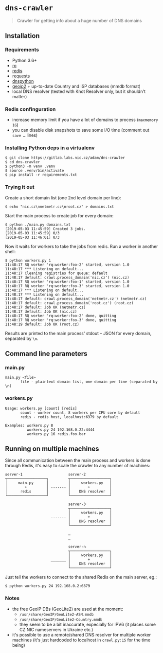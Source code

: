# `dns-crawler`

> Crawler for getting info about a huge number of DNS domains


## Installation

### Requirements

- Python 3.6+
- [rq](https://python-rq.org/)
- [redis](https://redis.io/)
- [requests](https://python-requests.org/)
- [dnspython](http://www.dnspython.org/)
- [geoip2](https://geoip2.readthedocs.io/en/latest/) + up-to-date Country and ISP databases (mmdb format)
- local DNS resolver (tested with Knot Resolver only, but it shouldn't matter)

### Redis confinguration

- increase memory limit if you have a lot of domains to process (`maxmemory 1G`)
- you can disable disk snapshots to save some I/O time (comment out `save …` lines)

### Installing Python deps in a virtualenv

```
$ git clone https://gitlab.labs.nic.cz/adam/dns-crawler
$ cd dns-crawler
$ python3 -m venv .venv
$ source .venv/bin/activate
$ pip install -r requirements.txt 
```

### Trying it out

Create a short domain list (one 2nd level domain per line):

```
$ echo "nic.cz\nnetmetr.cz\nroot.cz" > domains.txt
```

Start the main process to create job for every domain:

```
$ python ./main.py domains.txt
[2019-05-03 11:45:59] Created 3 jobs.
[2019-05-03 11:45:59] 0/3
[2019-05-03 11:46:01] 0/3
```

Now it waits for workers to take the jobs from redis. Run a worker in another shell:

```
$ python workers.py 1
11:48:17 RQ worker 'rq:worker:foo-2' started, version 1.0
11:48:17 *** Listening on default...
11:48:17 Cleaning registries for queue: default
11:48:17 default: crawl.process_domain('nic.cz') (nic.cz)
11:48:17 RQ worker 'rq:worker:foo-1' started, version 1.0
11:48:17 RQ worker 'rq:worker:foo-3' started, version 1.0
11:48:17 *** Listening on default...
11:48:17 *** Listening on default...
11:48:17 default: crawl.process_domain('netmetr.cz') (netmetr.cz)
11:48:17 default: crawl.process_domain('root.cz') (root.cz)
11:48:17 default: Job OK (netmetr.cz)
11:48:17 default: Job OK (nic.cz)
11:48:17 RQ worker 'rq:worker:foo-2' done, quitting
11:48:17 RQ worker 'rq:worker:foo-3' done, quitting
11:48:19 default: Job OK (root.cz)
```

Results are printed to the main process' stdout – JSON for every domain, separated by `\n`.

## Command line parameters

### main.py

```
main.py <file>
       file - plaintext domain list, one domain per line (separated by \n)
```

### workers.py

```
Usage: workers.py [count] [redis]
       count - worker count, 8 workers per CPU core by default
       redis - redis host, localhost:6379 by default

Examples: workers.py 8
          workers.py 24 192.168.0.22:4444
          workers.py 16 redis.foo.bar
```

## Running on multiple machines

Since all communication between the main process and workers is done through Redis, it's easy to scale the crawler to any number of machines:

```
server-1                     server-2
┬──────────────────┐         ┬──────────────────┐
│     main.py      │         │     workers.py   │
│        +         │ ------- │        +         │
│      redis       │         │    DNS resolver  │
└──────────────────┘         └──────────────────┘

                             server-3
                             ┬──────────────────┐
                             │     workers.py   │
                     ------- │        +         │
                             │    DNS resolver  │
                             └──────────────────┘

                             …
                             …

                             server-n
                             ┬──────────────────┐
                             │     workers.py   │
                     _______ │        +         │
                             │    DNS resolver  │
                             └──────────────────┘
```

Just tell the workers to connect to the shared Redis on the main server, eg.:

```
$ python workers.py 24 192.168.0.2:6379
```

### Notes

- the free GeoIP DBs (GeoLite2) are used at the moment:
    - `/usr/share/GeoIP/GeoLite2-ASN.mmdb`
    - `/usr/share/GeoIP/GeoLite2-Country.mmdb`
    - they seem to be a bit inaccurate, expecially for IPV6 (it places some CZ.NIC nameservers in Ukraine etc.)
- it's possible to use a remote/shared DNS resolver for multiple worker machines (it's just hardcoded to localhost in `crawl.py:15` for the time being)